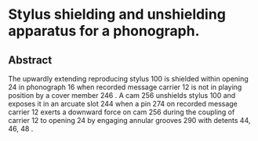 # Stylus shielding and unshielding apparatus for a phonograph.

## Abstract
The upwardly extending reproducing stylus 100 is shielded within opening 24 in phonograph 16 when recorded message carrier 12 is not in playing position by a cover member 246 . A cam 256 unshields stylus 100 and exposes it in an arcuate slot 244 when a pin 274 on recorded message carrier 12 exerts a downward force on cam 256 during the coupling of carrier 12 to opening 24 by engaging annular grooves 290 with detents 44, 46, 48 .